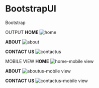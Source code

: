 # BootstrapUI
Bootstrap

OUTPUT
**HOME**
![home](https://user-images.githubusercontent.com/83118372/132140903-15d057b3-fe11-4067-9f84-17165de0059c.png) 

**ABOUT**
![about](https://user-images.githubusercontent.com/83118372/132140918-eec95119-b872-4e1e-9a11-d5e6c507cd40.png)

**CONTACT US**
![contactus](https://user-images.githubusercontent.com/83118372/132140937-0ef90d48-21a5-432d-a13d-b5e4ffdb496f.png)

MOBILE VIEW
**HOME**
![home-mobile view](https://user-images.githubusercontent.com/83118372/132140967-12853ada-5824-48db-b66e-e3caf1691300.png)

**ABOUT**
![aboutus-mobile view](https://user-images.githubusercontent.com/83118372/132140981-40bea5c7-2eb0-404c-8589-3fc01b4efbca.png)

**CONTACT US**
![contactus-mobile view](https://user-images.githubusercontent.com/83118372/132140996-d50c6083-ba92-4dc8-8c49-5285be76db02.png)


